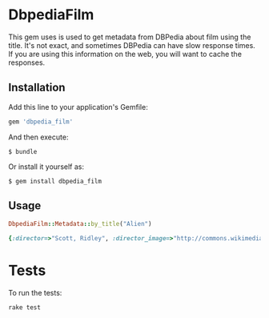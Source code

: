 # DbpediaFilm


This gem uses is used to get metadata from DBPedia about film using the title. It's 
not exact, and sometimes DBPedia can have slow response times. If you are using this 
information on the web, you will want to cache the responses. 


## Installation

Add this line to your application's Gemfile:

```ruby
gem 'dbpedia_film'
```

And then execute:

    $ bundle

Or install it yourself as:

    $ gem install dbpedia_film

## Usage

```ruby 
DbpediaFilm::Metadata::by_title("Alien")
```

```ruby
{:director=>"Scott, Ridley", :director_image=>"http://commons.wikimedia.org/wiki/Special:FilePath/Ridley_Scott_by_Gage_Skidmore.jpg", :producer=>"&pizza", :screenplay=>"Dan O'Bannon", :starring=>[], :composer=>"Jerry Goldsmith", :cinematographer=>"Derek Vanlint", :editing=>"&pizza", :studio=>"&pizza", :thumbnail=>"", :dist=>"", :gross=>0.0, :budget=>9.0, :date=>""}
```



# Tests
To run the tests:

```bash
rake test
```







